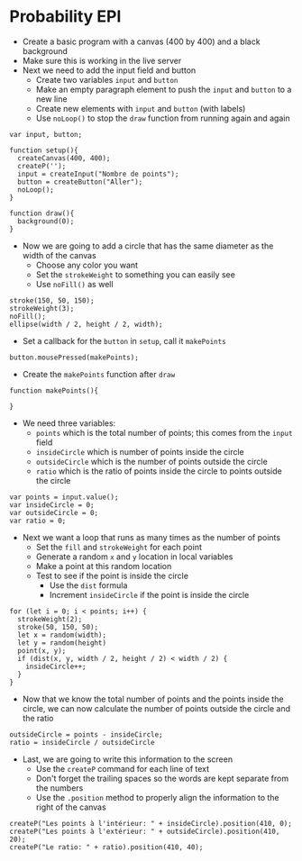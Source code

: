 # Probability EPI

* Create a basic program with a canvas (400 by 400) and a black background
* Make sure this is working in the live server
* Next we need to add the input field and button
  * Create two variables `input` and `button`
  * Make an empty paragraph element to push the `input` and `button` to a new line
  * Create new elements with `input` and `button` (with labels)
  * Use `noLoop()` to stop the `draw` function from running again and again

~~~
var input, button;

function setup(){
  createCanvas(400, 400);
  createP('');
  input = createInput("Nombre de points");
  button = createButton("Aller");
  noLoop();
}

function draw(){
  background(0);
}
~~~

* Now we are going to add a circle that has the same diameter as the width of the canvas
  * Choose any color you want
  * Set the `strokeWeight` to something you can easily see
  * Use `noFill()` as well

~~~
stroke(150, 50, 150);
strokeWeight(3);
noFill();
ellipse(width / 2, height / 2, width);
~~~

* Set a callback for the `button` in `setup`, call it `makePoints`

~~~
button.mousePressed(makePoints);
~~~

* Create the `makePoints` function after `draw`

~~~
function makePoints(){

}
~~~

* We need three variables:
  * `points` which is the total number of points; this comes from the `input` field
  * `insideCircle` which is number of points inside the circle
  * `outsideCircle` which is the number of points outside the circle
  * `ratio` which is the ratio of points inside the circle to points outside the circle

~~~
var points = input.value();
var insideCircle = 0;
var outsideCircle = 0;
var ratio = 0;
~~~

* Next we want a loop that runs as many times as the number of points
  * Set the `fill` and `strokeWeight` for each point
  * Generate a random `x` and `y` location in local variables
  * Make a point at this random location
  * Test to see if the point is inside the circle
    * Use the `dist` formula
    * Increment `insideCircle` if the point is inside the circle

~~~
for (let i = 0; i < points; i++) {
  strokeWeight(2);
  stroke(50, 150, 50);
  let x = random(width);
  let y = random(height)
  point(x, y);
  if (dist(x, y, width / 2, height / 2) < width / 2) {
    insideCircle++;
  }
}
~~~

* Now that we know the total number of points and the points inside the circle, we can now calculate the number of points outside the circle and the ratio

~~~
outsideCircle = points - insideCircle;
ratio = insideCircle / outsideCircle
~~~

* Last, we are going to write this information to the screen
  * Use the `createP` command for each line of text
  * Don't forget the trailing spaces so the words are kept separate from the numbers
  * Use the `.position` method to properly align the information to the right of the canvas

~~~
createP("Les points à l'intérieur: " + insideCircle).position(410, 0);
createP("Les points à l'extérieur: " + outsideCircle).position(410, 20);
createP("Le ratio: " + ratio).position(410, 40);
~~~
